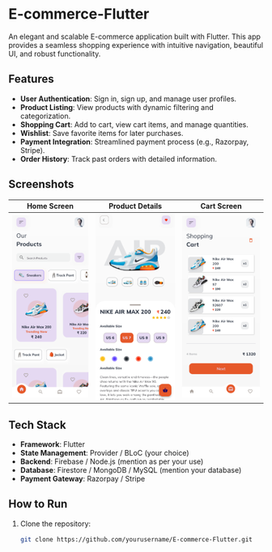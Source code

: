 # E-commerce-Flutter  

An elegant and scalable E-commerce application built with Flutter. This app provides a seamless shopping experience with intuitive navigation, beautiful UI, and robust functionality.  

## Features  
- **User Authentication**: Sign in, sign up, and manage user profiles.  
- **Product Listing**: View products with dynamic filtering and categorization.  
- **Shopping Cart**: Add to cart, view cart items, and manage quantities.  
- **Wishlist**: Save favorite items for later purchases.  
- **Payment Integration**: Streamlined payment process (e.g., Razorpay, Stripe).  
- **Order History**: Track past orders with detailed information.  

## Screenshots  

| Home Screen | Product Details | Cart Screen |  
|-------------|------------------|-------------|  
| ![Home](images/home_screen.png) | ![Product](images/product_details.png) | ![Cart](images/cart_screen.png) |  

## Tech Stack  
- **Framework**: Flutter  
- **State Management**: Provider / BLoC (your choice)  
- **Backend**: Firebase / Node.js (mention as per your use)  
- **Database**: Firestore / MongoDB / MySQL (mention your database)  
- **Payment Gateway**: Razorpay / Stripe  

## How to Run  
1. Clone the repository:  
   ```bash  
   git clone https://github.com/yourusername/E-commerce-Flutter.git  
